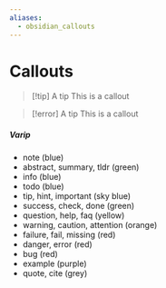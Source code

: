 ```yaml
---
aliases:
  - obsidian_callouts
---
```


# Callouts

> [!tip] A tip
> This is a callout

> [!error] A tip
> This is a callout

##### Varip

- note (blue)
- abstract, summary, tldr (green)
- info (blue)
- todo (blue)
- tip, hint, important (sky blue)
- success, check, done (green)
- question, help, faq (yellow)
- warning, caution, attention (orange)
- failure, fail, missing (red)
- danger, error (red)
- bug (red)
- example (purple)
- quote, cite (grey)
